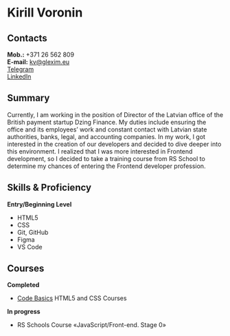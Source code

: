 # Kirill Voronin
## Contacts
**Mob.:** +371 26 562 809\
**E-mail:** kv@glexim.eu\
[Telegram](https://t.me/k044k)\
[LinkedIn](https://www.linkedin.com/in/kirill-voronin/)
## Summary
Currently, I am working in the position of Director of the Latvian office of the British payment startup Dzing Finance. My duties include ensuring the office and its employees’ work and constant contact with Latvian state authorities, banks, legal, and accounting companies. In my work, I got interested in the creation of our developers and decided to dive deeper into this environment. I realized that I was more interested in Frontend development, so I decided to take a training course from RS School to determine my chances of entering the Frontend developer profession.
## Skills & Proficiency
**Entry/Beginning Level**
- HTML5
- CSS
- Git, GitHub
- Figma
- VS Code
## Courses
**Completed**
- [Code Basics](https://ru.code-basics.com) HTML5 and CSS Courses

**In progress**
- RS Schools Course «JavaScript/Front-end. Stage 0»
